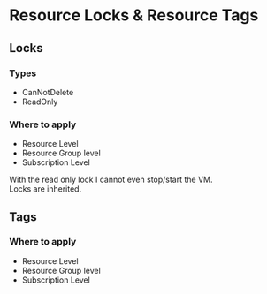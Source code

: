 # Resource Locks & Resource Tags
## Locks
### Types
- CanNotDelete 
- ReadOnly
### Where to apply
- Resource Level
- Resource Group level
- Subscription Level

With the read only lock I cannot even stop/start the VM.  
Locks are inherited. 

## Tags

### Where to apply
- Resource Level
- Resource Group level
- Subscription Level
